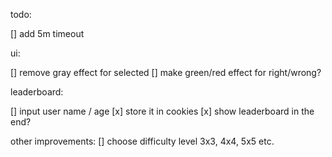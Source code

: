 todo:

[] add 5m timeout

ui:

[] remove gray effect for selected
[] make green/red effect for right/wrong?

leaderboard:

[] input user name / age
[x] store it in cookies
[x] show leaderboard in the end?

other improvements:
[] choose difficulty level 3x3, 4x4, 5x5 etc.
